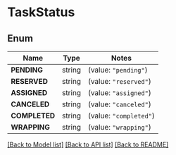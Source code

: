 # TaskStatus

## Enum

Name | Type | Notes
------------ | ------------- | -------------
**PENDING** | string | (value: `"pending"`)
**RESERVED** | string | (value: `"reserved"`)
**ASSIGNED** | string | (value: `"assigned"`)
**CANCELED** | string | (value: `"canceled"`)
**COMPLETED** | string | (value: `"completed"`)
**WRAPPING** | string | (value: `"wrapping"`)


[[Back to Model list]](../README.md#documentation-for-models) [[Back to API list]](../README.md#documentation-for-api-endpoints) [[Back to README]](../README.md)


